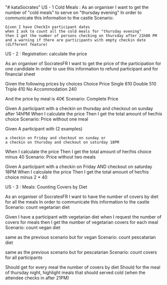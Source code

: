 "# kataSocrates" 
US - 1 Cold Meals :
As an organiser
I want to get the number of "cold meals" to serve on "thursday evening"
In order to communicate this information to the castle
Scenario:

    Given I have CheckIn participant dates
    when I ask to count all the cold meals for "thursday evening"
    then I get the number of persons checking on thursday after 21h00 PM
    and a warning if there are participants with empty checkin date (different feature)

US - 2 : Registration: calculate the price

As an organiser of SocratesFR
I want to get the price of the participation for one candidate
In order to use this information to refund participant and for financial sheet

Given the following prices by choices
Choice 	Price
Single 	610
Double 	510
Triple 	410
No Accommodation 	240

And the price by meal is 40€
Scenario: Complete Price

Given A participant with a checkin on thursday and checkout on sunday after 14hPM
When I calculate the price
Then I get the total amount of her/his choice
Scenario: Price without one meal

Given A participant with (2 examples)

    a checkin on Friday and checkout on sunday or
    a checkin on thursday and checkout on saturday 18PM

When I calculate the price
Then I get the total amount of her/his choice minus 40
Scenario: Price without two meals

Given A participant with a checkin on Friday AND checkout on saturday 18PM
When I calculate the price
Then I get the total amount of her/his choice minus 2 * 40

US - 3 : Meals: Counting Covers by Diet

As an organiser of SocratesFR
I want to have the number of covers by diet for all the meals
In order to communicate this information to the castle
Scenario: count vegetarian diet

Given I have a participant with vegetarian diet
when I request the number of covers for meals
then I get the number of vegetarian covers for each meal
Scenario: count vegan diet

same as the previous scenario but for vegan
Scenario: count pescatarian diet

same as the previous scenario but for pescatarian
Scenario: count covers for all participants

Should get for every meal the number of covers by diet
Should for the meal of thursday night, highlight meals that should served cold (when the attendee checks in after 21PM)

